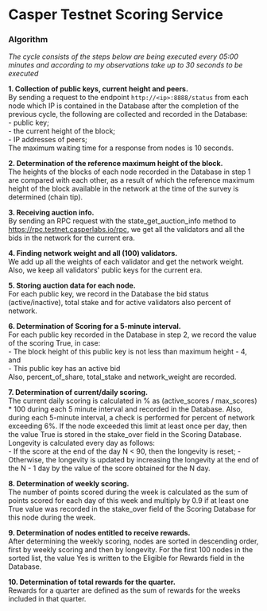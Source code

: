 # Casper Testnet Scoring Service

### Algorithm

_The cycle consists of the steps below are being executed every 05:00 minutes and according to my observations 
take up to 30 seconds to be executed_

**1. Collection of public keys, current height and peers.**  
    By sending a request to the endpoint `http://<ip>:8888/status` from each node which IP is contained in the Database 
    after the completion of the previous cycle, the following are collected and recorded in the Database:  
        - public key;  
        - the current height of the block;  
        - IP addresses of peers;  
    The maximum waiting time for a response from nodes is 10 seconds.

**2. Determination of the reference maximum height of the block.**  
    The heights of the blocks of each node recorded in the Database in step 1 are compared with each other, as a result 
    of which the reference maximum height of the block available 
    in the network at the time of the survey is determined (chain tip).

**3. Receiving auction info.**  
    By sending an RPC request with the state_get_auction_info method to https://rpc.testnet.casperlabs.io/rpc, we get 
    all the validators and all the bids in the network for the current era.

**4. Finding network weight and all (100) validators.**  
    We add up all the weights of each validator and get the network weight. 
    Also, we keep all validators' public keys for the current era.

**5. Storing auction data for each node.**  
    For each public key, we record in the Database the bid status (active/inactive), total stake and for 
    active validators also percent of network.

**6. Determination of Scoring for a 5-minute interval.**  
    For each public key recorded in the Database in step 2, we record the value of the scoring True, in case:  
        - The block height of this public key is not less than maximum height - 4, and  
        - This public key has an active bid  
    Also, percent_of_share, total_stake and network_weight are recorded.

**7. Determination of current/daily scoring.**  
    The current daily scoring is calculated in % as (active_scores / max_scores) * 100 during each 
    5 minute interval and recorded in the Database. Also, during each 5-minute interval, a check is performed 
    for percent of network exceeding 6%. If the node exceeded this limit at least once per day, 
    then the value True is stored in the stake_over field in the Scoring Database.  
    Longevity is calculated every day as follows:  
        - If the score at the end of the day N < 90, then the longevity is reset;
        - Otherwise, the longevity is updated by increasing the longevity at the end of the N - 1 day by the value 
        of the score obtained for the N day.

**8. Determination of weekly scoring.**  
    The number of points scored during the week is calculated as the sum of points scored for each day of this week 
    and multiply by 0.9 if at least one True value was recorded in the stake_over field of the Scoring Database 
    for this node during the week.

**9. Determination of nodes entitled to receive rewards.**  
    After determining the weekly scoring, nodes are sorted in descending order, first by weekly scoring and 
    then by longevity. For the first 100 nodes in the sorted list, the value Yes is written to the Eligible for 
    Rewards field in the Database.

**10. Determination of total rewards for the quarter.**  
    Rewards for a quarter are defined as the sum of rewards for the weeks included in that quarter.
